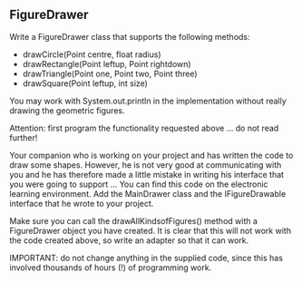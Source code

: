 ## FigureDrawer
Write a FigureDrawer class that supports the following methods:
- drawCircle(Point centre, float radius)
- drawRectangle(Point leftup, Point rightdown)
- drawTriangle(Point one, Point two, Point three)
- drawSquare(Point leftup, int size)

You may work with System.out.println in the implementation without really drawing the
geometric figures.

Attention: first program the functionality requested above ... do not read further!

Your companion who is working on your project and has written the code to draw some
shapes. However, he is not very good at communicating with you and he has therefore
made a little mistake in writing his interface that you were going to support ... You can
find this code on the electronic learning environment. Add the MainDrawer class and
the IFigureDrawable interface that he wrote to your project.

Make sure you can call the drawAllKindsofFigures() method with a FigureDrawer object
you have created. It is clear that this will not work with the code created above, so write
an adapter so that it can work.

IMPORTANT: do not change anything in the supplied code, since this has involved
thousands of hours (!) of programming work.